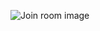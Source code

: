 
![Join room image](https://github.com/gayathrisalian01/chat-app/assets/141249949/d21ec73f-ac63-4df8-81f0-2d513484e523)

